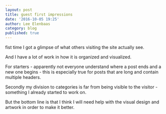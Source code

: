 ```yaml
---
layout: post
title: guest first impressions
date: '2016-10-05 19:25'
author: Lee Elenbaas
category: blog
published: true
---
```


fist time I got a glimpse of what others visiting the site actually see.

And I have a lot of work in how it is organized and visualized.

For starters - apparently not everyone understand where a post ends and a new one begins - this is especially true for posts that are long and contain multiple headers.

Secondly my division to categories is far from being visible to the visitor - something I already started to work on.

But the bottom line is that I think I will need help with the visual design and artwork in order to make it better.
